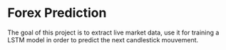 # Forex Prediction
The goal of this project is to extract live market data, use it for training a LSTM model in order to predict the next candlestick mouvement.<br />
